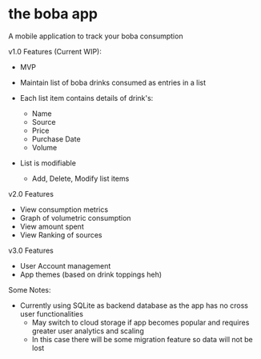 # the boba app

A mobile application to track your boba consumption

v1.0 Features (Current WIP):
 * MVP
 * Maintain list of boba drinks consumed as entries in a list
 * Each list item contains details of drink's:
    * Name
    * Source
    * Price
    * Purchase Date
    * Volume

 * List is modifiable
    * Add, Delete, Modify list items


v2.0 Features
 * View consumption metrics
 * Graph of volumetric consumption
 * View amount spent
 * View Ranking of sources


v3.0 Features
 * User Account management
 * App themes (based on drink toppings heh)



 Some Notes:
  * Currently using SQLite as backend database as the app has no cross user functionalities
    * May switch to cloud storage if app becomes popular and requires greater user analytics and scaling
    * In this case there will be some migration feature so data will not be lost
